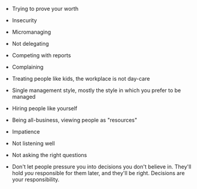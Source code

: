 ---
---



- Trying to prove your worth
- Insecurity
- Micromanaging
- Not delegating
- Competing with reports
- Complaining
- Treating people like kids, the workplace is not day-care

- Single management style, mostly the style in which you prefer to be managed
- Hiring people like yourself

- Being all-business, viewing people as "resources"

- Impatience
- Not listening well
- Not asking the right questions

- Don't let people pressure you into decisions you don't believe in. They'll hold _you_ responsible for them later, and they'll be right. Decisions are your responsibility.

